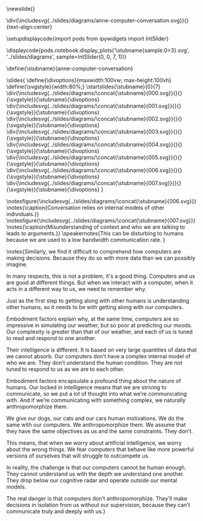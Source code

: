 \newslide{}

\div{\includesvg{../slides/diagrams/anne-computer-conversation.svg}}{}{text-align:center}

\setupdisplaycode{import pods
from ipywidgets import IntSlider}


\displaycode{pods.notebook.display_plots('\stubname{sample:0>3}.svg', 
                            '../slides/diagrams',  sample=IntSlider(0, 0, 7, 1))}

\define{\stubname}{anne-computer-conversation}

\slides{
\define{\divoptions}{maxwidth:100vw; max-height:100vh}
\define{\svgstyle}{width:80%;}
\startslides{\stubname}{0}{7}
\div{\includesvg{../slides/diagrams/\concat{\stubname}{000.svg}}{}{}{\svgstyle}}{\stubname}{\divoptions}
\div{\includesvg{../slides/diagrams/\concat{\stubname}{001.svg}}{}{}{\svgstyle}}{\stubname}{\divoptions}
\div{\includesvg{../slides/diagrams/\concat{\stubname}{002.svg}}{}{}{\svgstyle}}{\stubname}{\divoptions}
\div{\includesvg{../slides/diagrams/\concat{\stubname}{003.svg}}{}{}{\svgstyle}}{\stubname}{\divoptions}
\div{\includesvg{../slides/diagrams/\concat{\stubname}{004.svg}}{}{}{\svgstyle}}{\stubname}{\divoptions}
\div{\includesvg{../slides/diagrams/\concat{\stubname}{005.svg}}{}{}{\svgstyle}}{\stubname}{\divoptions}
\div{\includesvg{../slides/diagrams/\concat{\stubname}{006.svg}}{}{}{\svgstyle}}{\stubname}{\divoptions}
\div{\includesvg{../slides/diagrams/\concat{\stubname}{007.svg}}{}{}{\svgstyle}}{\stubname}{\divoptions}
}

\notesfigure{\includesvg{../slides/diagrams/\concat{\stubname}{006.svg}}}
\notes{\caption{Conversation relies on internal models of other individuals.}}
\notesfigure{\includesvg{../slides/diagrams/\concat{\stubname}{007.svg}}}
\notes{\caption{Misunderstanding of context and who we are talking to leads to arguments.}}
\speakernotes{This can be disturbing to humans because we are used to a low bandwidth communication rate. }


\notes{Similarly, we find it difficult to comprehend how computers are making decisions. Because they do so with more data than we can possibly imagine.

In many respects, this is not a problem, it's a good thing. Computers and us are good at different things. But when we interact with a computer, when it acts in a different way to us, we need to remember why.

Just as the first step to getting along with other humans is understanding other humans, so it needs to be with getting along with our computers. 

Embodiment factors explain why, at the same time, computers are so impressive in simulating our weather, but so poor at predicting our moods. Our complexity is greater than that of our weather, and each of us is tuned to read and respond to one another.

Their intelligence is different. It is based on very large quantities of data that we cannot absorb. Our computers don’t have a complex internal model of who we are. They don’t understand the human condition. They are not tuned to respond to us as we are to each other.

Embodiment factors encapsulate a profound thing about the nature of humans. Our locked in intelligence means that we are striving to communicate, so we put a lot of thought into what we’re communicating with. And if we’re communicating with something complex, we naturally anthropomorphize them. 

We give our dogs, our cats and our cars human motivations. We do the same with our computers. We anthropomorphize them. We assume that they have the same objectives as us and the same constraints. They don’t. 

This means, that when we worry about artificial intelligence, we worry about the wrong things. We fear computers that behave like more powerful versions of ourselves that will struggle to outcompete us. 

In reality, the challenge is that our computers cannot be human enough. They cannot understand us with the depth we understand one another. They drop below our cognitive radar and operate outside our mental models. 

The real danger is that computers don’t anthropomorphize. They’ll make decisions in isolation from us without our supervision, because they can’t communicate truly and deeply with us.}
